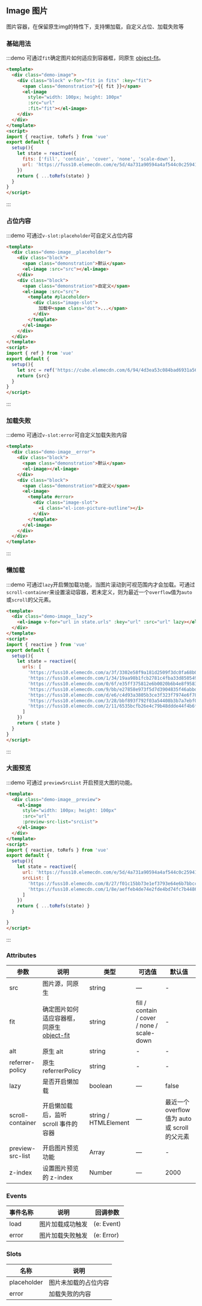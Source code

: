 ## Image 图片
图片容器，在保留原生img的特性下，支持懒加载，自定义占位、加载失败等

### 基础用法

:::demo 可通过`fit`确定图片如何适应到容器框，同原生 [object-fit](https://developer.mozilla.org/en-US/docs/Web/CSS/object-fit)。
```html
<template>
  <div class="demo-image">
    <div class="block" v-for="fit in fits" :key="fit">
      <span class="demonstration">{{ fit }}</span>
      <el-image
        style="width: 100px; height: 100px"
        :src="url"
        :fit="fit"></el-image>
    </div>
  </div>
</template>
<script>
import { reactive, toRefs } from 'vue'
export default {
  setup(){
    let state = reactive({
      fits: ['fill', 'contain', 'cover', 'none', 'scale-down'],
      url: 'https://fuss10.elemecdn.com/e/5d/4a731a90594a4af544c0c25941171jpeg.jpeg'
    })
    return { ...toRefs(state) }
  }
}
</script>
```
:::

### 占位内容

:::demo 可通过`v-slot:placeholder`可自定义占位内容
```html
<template>
  <div class="demo-image__placeholder">
    <div class="block">
      <span class="demonstration">默认</span>
      <el-image :src="src"></el-image>
    </div>
    <div class="block">
      <span class="demonstration">自定义</span>
      <el-image :src="src">
        <template #placeholder>
          <div class="image-slot">
            加载中<span class="dot">...</span>
          </div>
        </template>
      </el-image>
    </div>
  </div>
</template>
<script>
import { ref } from 'vue'
export default {
  setup(){
    let src = ref('https://cube.elemecdn.com/6/94/4d3ea53c084bad6931a56d5158a48jpeg.jpeg')
    return {src}
  }
}
</script>
```
:::

### 加载失败

:::demo 可通过`v-slot:error`可自定义加载失败内容
```html
<template>
  <div class="demo-image__error">
    <div class="block">
      <span class="demonstration">默认</span>
      <el-image></el-image>
    </div>
    <div class="block">
      <span class="demonstration">自定义</span>
      <el-image>
        <template #error>
          <div class="image-slot">
            <i class="el-icon-picture-outline"></i>
          </div>
        </template>
      </el-image>
    </div>
  </div>
</template>
```
:::

### 懒加载

:::demo 可通过`lazy`开启懒加载功能，当图片滚动到可视范围内才会加载。可通过`scroll-container`来设置滚动容器，若未定义，则为最近一个`overflow`值为`auto`或`scroll`的父元素。
```html
<template>
  <div class="demo-image__lazy">
    <el-image v-for="url in state.urls" :key="url" :src="url" lazy></el-image>
  </div>
</template>
<script>
import { reactive } from 'vue'
export default {
  setup(){
    let state = reactive({
      urls: [
        'https://fuss10.elemecdn.com/a/3f/3302e58f9a181d2509f3dc0fa68b0jpeg.jpeg',
        'https://fuss10.elemecdn.com/1/34/19aa98b1fcb2781c4fba33d850549jpeg.jpeg',
        'https://fuss10.elemecdn.com/0/6f/e35ff375812e6b0020b6b4e8f9583jpeg.jpeg',
        'https://fuss10.elemecdn.com/9/bb/e27858e973f5d7d3904835f46abbdjpeg.jpeg',
        'https://fuss10.elemecdn.com/d/e6/c4d93a3805b3ce3f323f7974e6f78jpeg.jpeg',
        'https://fuss10.elemecdn.com/3/28/bbf893f792f03a54408b3b7a7ebf0jpeg.jpeg',
        'https://fuss10.elemecdn.com/2/11/6535bcfb26e4c79b48ddde44f4b6fjpeg.jpeg'
      ]
    })
    return { state }
  }
}
</script>
```
:::

### 大图预览

:::demo 可通过 `previewSrcList` 开启预览大图的功能。
```html
<template>
  <div class="demo-image__preview">
    <el-image 
      style="width: 100px; height: 100px"
      :src="url" 
      :preview-src-list="srcList">
    </el-image>
  </div>
</template>
<script>
import { reactive, toRefs } from 'vue'
export default {
  setup(){
    let state = reactive({
      url: 'https://fuss10.elemecdn.com/e/5d/4a731a90594a4af544c0c25941171jpeg.jpeg',
      srcList: [
        'https://fuss10.elemecdn.com/8/27/f01c15bb73e1ef3793e64e6b7bbccjpeg.jpeg',
        'https://fuss10.elemecdn.com/1/8e/aeffeb4de74e2fde4bd74fc7b4486jpeg.jpeg'
      ]
    })
    return { ...toRefs(state) }
  }

}
</script>
```
:::

### Attributes
| 参数      | 说明    | 类型      | 可选值       | 默认值   |
|---------- |-------- |---------- |-------------  |-------- |
| src | 图片源，同原生 | string | — | - |
| fit | 确定图片如何适应容器框，同原生 [object-fit](https://developer.mozilla.org/en-US/docs/Web/CSS/object-fit) | string | fill / contain / cover / none / scale-down | - |
| alt | 原生 alt | string | - | - |
| referrer-policy | 原生 referrerPolicy | string | - | - |
| lazy | 是否开启懒加载 | boolean | — | false |
| scroll-container | 开启懒加载后，监听 scroll 事件的容器 | string / HTMLElement | — | 最近一个 overflow 值为 auto 或 scroll 的父元素 |
| preview-src-list | 开启图片预览功能 | Array | — | - |
| z-index | 设置图片预览的 z-index | Number | — | 2000 |

### Events
| 事件名称      | 说明    | 回调参数      |
|---------- |-------- |---------- |
| load | 图片加载成功触发 | (e: Event) |
| error | 图片加载失败触发 | (e: Error) |

### Slots
| 名称    | 说明         |
|---------|-------------|
| placeholder | 图片未加载的占位内容 |
| error | 加载失败的内容 |


